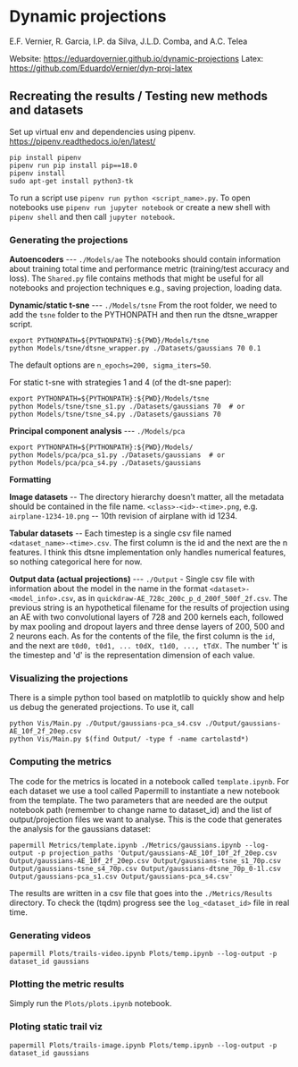 # Dynamic projections
E.F. Vernier, R. Garcia, I.P. da Silva, J.L.D. Comba, and A.C. Telea

Website: https://eduardovernier.github.io/dynamic-projections
Latex: https://github.com/EduardoVernier/dyn-proj-latex

## Recreating the results / Testing new methods and datasets
Set up virtual env and dependencies using pipenv. https://pipenv.readthedocs.io/en/latest/
```
pip install pipenv
pipenv run pip install pip==18.0
pipenv install
sudo apt-get install python3-tk
```
To run a script use `pipenv run python <script_name>.py`. To open notebooks use `pipenv run jupyter notebook` or create a new shell with `pipenv shell` and then call `jupyter notebook`.

### Generating the projections

**Autoencoders** ---  `./Models/ae`
The notebooks should contain information about training total time and performance metric (training/test accuracy and loss). The `Shared.py` file contains methods that might be useful for all notebooks and projection techniques e.g., saving projection, loading data.

**Dynamic/static t-sne** ---  `./Models/tsne`
From the root folder, we need to add the `tsne` folder to the PYTHONPATH and then run the dtsne_wrapper script.
```
export PYTHONPATH=${PYTHONPATH}:${PWD}/Models/tsne
python Models/tsne/dtsne_wrapper.py ./Datasets/gaussians 70 0.1
```
The default options are `n_epochs=200, sigma_iters=50`.

For static t-sne with strategies 1 and 4 (of the dt-sne paper):
```
export PYTHONPATH=${PYTHONPATH}:${PWD}/Models/tsne
python Models/tsne/tsne_s1.py ./Datasets/gaussians 70  # or
python Models/tsne/tsne_s4.py ./Datasets/gaussians 70
```

**Principal component analysis** ---  `./Models/pca`
```
export PYTHONPATH=${PYTHONPATH}:${PWD}/Models/
python Models/pca/pca_s1.py ./Datasets/gaussians  # or
python Models/pca/pca_s4.py ./Datasets/gaussians
```

**Formatting**

**Image datasets** -- The directory hierarchy doesn’t matter, all the metadata should be contained in the file name. `<class>-<id>-<time>.png`, e.g. `airplane-1234-10.png` -- 10th revision of airplane with id 1234.

**Tabular datasets** -- Each timestep is a single csv file named `<dataset_name>-<time>.csv`. The first column is the id and the next are the n features. I think this dtsne implementation only handles numerical features, so nothing categorical here for now.

**Output data (actual projections)** --- `./Output` -
Single csv file with information about the model in the name in the format `<dataset>-<model_info>.csv`, as in `quickdraw-AE_728c_200c_p_d_200f_500f_2f.csv`. The previous string is an hypothetical filename for the results of projection using an AE with two convolutional layers of 728 and 200 kernels each, followed by max pooling and dropout layers and three dense layers of 200, 500 and 2 neurons each. As for the contents of the file, the first column is the `id`, and the next are `t0d0, t0d1, ... t0dX, t1d0, ..., tTdX.` The number 't' is the timestep and 'd' is the representation dimension of each value.


### Visualizing the projections
There is a simple python tool based on matplotlib to quickly show and help us debug the generated projections. To use it, call
```
python Vis/Main.py ./Output/gaussians-pca_s4.csv ./Output/gaussians-AE_10f_2f_20ep.csv
python Vis/Main.py $(find Output/ -type f -name cartolastd*)
```

### Computing the metrics
The code for the metrics is located in a notebook called `template.ipynb`. For each dataset we use a tool called Papermill to instantiate a new notebook from the template. The two parameters that are needed are the output notebook path (remember to change name to dataset_id) and the list of output/projection files we want to analyse. This is the code that generates the analysis for the gaussians dataset:
```
papermill Metrics/template.ipynb ./Metrics/gaussians.ipynb --log-output -p projection_paths 'Output/gaussians-AE_10f_10f_2f_20ep.csv Output/gaussians-AE_10f_2f_20ep.csv Output/gaussians-tsne_s1_70p.csv Output/gaussians-tsne_s4_70p.csv Output/gaussians-dtsne_70p_0-1l.csv Output/gaussians-pca_s1.csv Output/gaussians-pca_s4.csv'
```
The results are written in a csv file that goes into the `./Metrics/Results` directory.
To check the (tqdm) progress see the `log_<dataset_id>` file in real time.

### Generating videos

```
papermill Plots/trails-video.ipynb Plots/temp.ipynb --log-output -p dataset_id gaussians
```

### Plotting the metric results
Simply run the `Plots/plots.ipynb` notebook.

### Ploting static trail viz
```
papermill Plots/trails-image.ipynb Plots/temp.ipynb --log-output -p dataset_id gaussians
```
